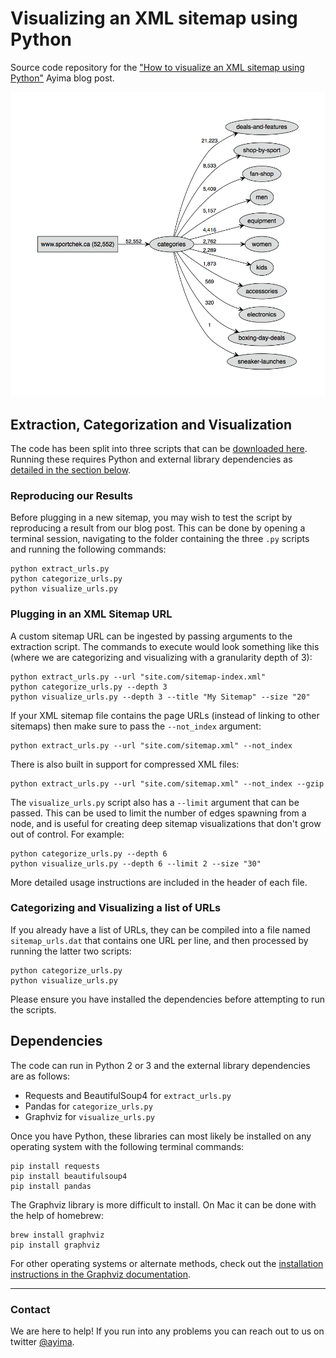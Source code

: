 # Visualizing an XML sitemap using Python

Source code repository for the ["How to visualize an XML sitemap using Python"](https://www.ayima.com/guides/visualize-xml-sitemap-using-python.html) Ayima blog post.

![](IPython-notebook/static/sitemap_graph_2_layer.png)

## Extraction, Categorization and Visualization

The code has been split into three scripts that can be [downloaded here](https://github.com/Ayima/sitemap-visualization-tool/archive/master.zip). Running these requires Python and external library dependencies as [detailed in the section below](#dependencies).

### Reproducing our Results

Before plugging in a new sitemap, you may wish to test the script by reproducing a result from our blog post. This can be done by opening a terminal session, navigating to the folder containing the three `.py` scripts and running the following commands:

```
python extract_urls.py   
python categorize_urls.py   
python visualize_urls.py   
```

### Plugging in an XML Sitemap URL

A custom sitemap URL can be ingested by passing arguments to the extraction script. The commands to execute would look something like this (where we are categorizing and visualizing with a granularity depth of 3):

```
python extract_urls.py --url "site.com/sitemap-index.xml"   
python categorize_urls.py --depth 3   
python visualize_urls.py --depth 3 --title "My Sitemap" --size "20"   
```

If your XML sitemap file contains the page URLs (instead of linking to other sitemaps) then make sure to pass the `--not_index` argument:

```
python extract_urls.py --url "site.com/sitemap.xml" --not_index
```

There is also built in support for compressed XML files:

```
python extract_urls.py --url "site.com/sitemap.xml" --not_index --gzip
```

The `visualize_urls.py` script also has a `--limit` argument that can be passed. This can be used to limit the number of edges spawning from a node, and is useful for creating deep sitemap visualizations that don't grow out of control. For example:

```
python categorize_urls.py --depth 6   
python visualize_urls.py --depth 6 --limit 2 --size "30"   
```

More detailed usage instructions are included in the header of each file.

### Categorizing and Visualizing a list of URLs

If you already have a list of URLs, they can be compiled into a file named `sitemap_urls.dat` that contains one URL per line, and then processed by running the latter two scripts:

```
python categorize_urls.py   
python visualize_urls.py   
```

Please ensure you have installed the dependencies before attempting to run the scripts.

## Dependencies <a name="dependencies"></a>

The code can run in Python 2 or 3 and the external library dependencies are as follows:

 - Requests and BeautifulSoup4 for `extract_urls.py`
 - Pandas for `categorize_urls.py`
 - Graphviz for `visualize_urls.py`

Once you have Python, these libraries can most likely be installed on any operating system with the following terminal commands:

```
pip install requests   
pip install beautifulsoup4   
pip install pandas   
```

The Graphviz library is more difficult to install. On Mac it can be done with the help of homebrew:

```
brew install graphviz   
pip install graphviz   
```

For other operating systems or alternate methods, check out the [installation instructions in the Graphviz documentation](http://graphviz.readthedocs.io/en/latest/manual.html).

___
### Contact

We are here to help! If you run into any problems you can reach out to us on twitter [@ayima](http://twitter.com/ayima).
